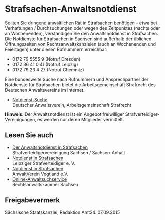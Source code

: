 # Strafsachen-Anwaltsnotdienst

Sollten Sie dringend anwaltlichen Rat in Strafsachen benötigen – etwa bei Verhaftungen / Durchsuchungen oder wegen des Zeitpunktes (nachts oder an Wochenenden), verständigen Sie den Anwaltsnotdienst in Strafsachen. Die Notdienste für Strafsachen in Sachsen sind außerhalb der üblichen Öffnungszeiten von Rechtsanwaltskanzleien (auch an Wochenenden und Feiertagen) unter diesen Rufnummern erreichbar:

* 0172 79 5555 9 (Notruf Dresden)
* 0172 36 41 0 41 (Notruf Leipzig)
* 0172 79 23 4 27 (Notruf Chemnitz)

Eine bundesweite Suche nach Rufnummern und Ansprechpartner der Notdienste für Strafsachen bietet die Arbeitsgemeinschaft Strafrecht des Deutschen Anwaltsvereins im Internet.

* [Notdienst-Suche](http://www.ag-strafrecht.de/Notdienst.aspx "Der Notdienst für Strafsachen (Arbeitsgemeinschaft Strafrecht)")  
   Deutscher Anwaltsverein, Arbeitsgemeinschaft Strafrecht

**Hinweis:** Der Anwaltsnotdienst ist ein Angebot freiwilliger Strafverteidiger-Vereinigungen, es werden nur deren Mitglieder vermittelt.

## Lesen Sie auch

* [Der Anwaltsnotdienst in Strafsachen](http://www.strafverteidiger-sachsen.de/anwaltsnotdienst)  
  Strafverteidigervereinigung Sachsen / Sachsen-Anhalt
* [Notdienst in Strafsachen](https://www.leipziger-strafverteidiger.de/ "Website der Leipziger Strafverteidiger e.V.")  
  Leipziger Strafverteidiger e. V.
* [Notdienst in Strafsachen](http://www.anwaltverein-vogtland.de/?page_id=6)  
  AnwaltVerein Vogtland e.V.
* [Online-Anwaltsuchservice](http://www.rak-sachsen.de/fuer-buerger/anwaltssuche/ "Rechtsanwalt-Suchdienst")  
  Rechtsanwaltskammer Sachsen

## Freigabevermerk

Sächsische Staatskanzlei, Redaktion Amt24. 07.09.2015

